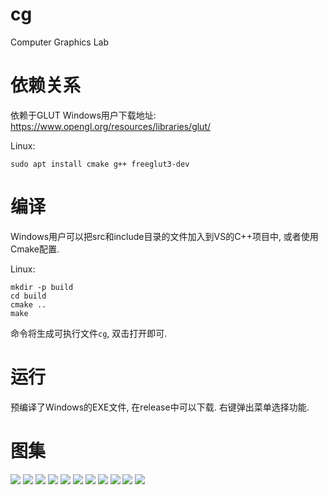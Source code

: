 # cg
Computer Graphics Lab

# 依赖关系
依赖于GLUT
Windows用户下载地址: https://www.opengl.org/resources/libraries/glut/

Linux:
```
sudo apt install cmake g++ freeglut3-dev
```

# 编译
Windows用户可以把src和include目录的文件加入到VS的C++项目中, 或者使用Cmake配置.

Linux:
```
mkdir -p build
cd build
cmake ..
make
```
命令将生成可执行文件`cg`, 双击打开即可.

# 运行
预编译了Windows的EXE文件, 在release中可以下载.
右键弹出菜单选择功能.

# 图集
![](image/pencil.PNG)
![](image/line.PNG)
![](image/circle.PNG)
![](image/ellipse.PNG)
![](image/curve.PNG)
![](image/polygon.PNG)
![](image/thickness.PNG)
![](image/before_cut.PNG)
![](image/after_cut.PNG)
![](image/before_transform.PNG)
![](image/after_transform.PNG)